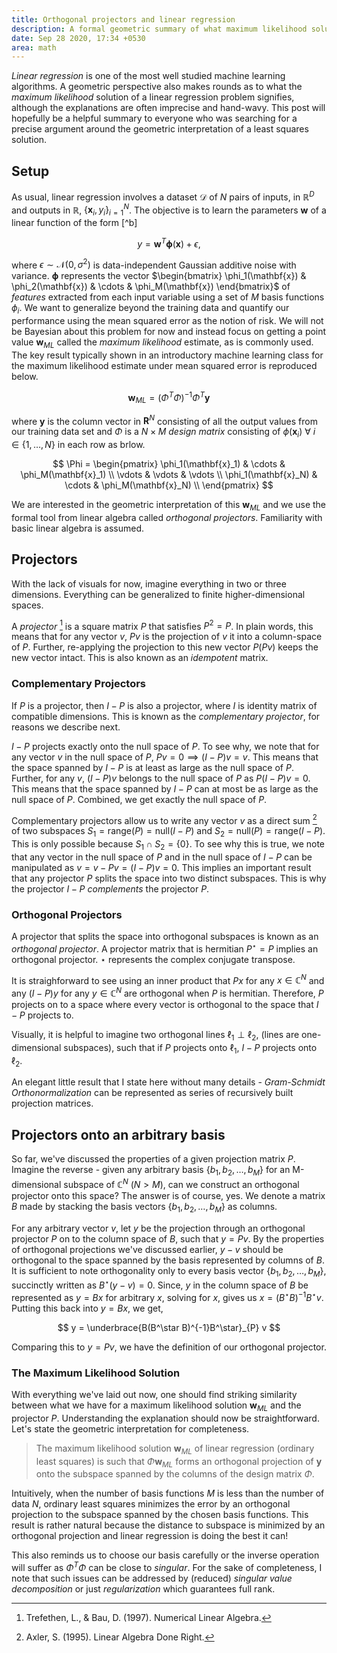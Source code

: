 ```yaml
---
title: Orthogonal projectors and linear regression
description: A formal geometric summary of what maximum likelihood solution for linear regression signifies.
date: Sep 28 2020, 17:34 +0530
area: math
---
```


_Linear regression_ is one of the most well studied machine learning algorithms.
A geometric perspective also makes rounds as to what the _maximum likelihood_
solution of a linear regression problem signifies, although the explanations are
often imprecise and hand-wavy. This post will hopefully be a helpful summary to
everyone who was searching for a precise argument around the geometric
interpretation of a least squares solution.

## Setup

As usual, linear regression involves a dataset $\mathcal{D}$ of $N$ pairs of
inputs, in $\mathbb{R}^D$ and outputs in $\mathbb{R}$,
$\{ \mathbf{x}_i, y_i \}_{i=1}^N$. The objective is to learn the parameters
$\mathbf{w}$ of a linear function of the form [^b]

$$
y = \mathbf{w}^T\mathbf{\phi}(\mathbf{x}) + \epsilon,
$$

where $\epsilon \sim \mathcal{N}(0, \sigma^2)$ is data-independent Gaussian
additive noise with variance. $\mathbf{\phi}$ represents the vector
$\begin{bmatrix} \phi_1(\mathbf{x}) & \phi_2(\mathbf{x}) & \cdots & \phi_M(\mathbf{x}) \end{bmatrix}$
of _features_ extracted from each input variable using a set of $M$ basis functions
$\phi_i$. We want to generalize beyond the training data and quantify our performance
using the mean squared error as the notion of risk. We will not be Bayesian
about this problem for now and instead focus on getting a point value
$\mathbf{w}_{ML}$ called the _maximum likelihood_ estimate, as is commonly used.
The key result typically shown in an introductory machine learning class for
the maximum likelihood estimate under mean squared error is reproduced below.

$$
\mathbf{w}_{ML} = (\Phi^T\Phi)^{-1}\Phi^T\mathbf{y}
$$

where $\mathbf{y}$ is the column vector in $\mathbf{R}^N$ consisting of all the
output values from our training data set and $\Phi$ is a $N \times M$
_design matrix_ consisting of $\phi(\mathbf{x}_i)~\forall~i \in \{1, \dots, N\}$
in each row as brlow.

$$
\Phi = \begin{pmatrix}
\phi_1(\mathbf{x}_1) & \cdots & \phi_M(\mathbf{x}_1) \\
\vdots & \vdots & \vdots \\
\phi_1(\mathbf{x}_N) & \cdots & \phi_M(\mathbf{x}_N) \\
\end{pmatrix}
$$

We are interested in the geometric interpretation of this $\mathbf{w}_{ML}$
and we use the formal tool from linear algebra called _orthogonal projectors_.
Familiarity with basic linear algebra is assumed.

## Projectors

With the lack of visuals for now, imagine everything in two or three dimensions.
Everything can be generalized to finite higher-dimensional spaces.

A _projector_ [^@trefethen1997numerical] is a square matrix $P$ that satisfies $P^2 = P$.
In plain words, this means that for any vector $v$, $Pv$ is the projection of $v$ it into a
column-space of $P$. Further, re-applying the projection to this new vector
$P(Pv)$ keeps the new vector intact. This is also known as an _idempotent_ matrix.

### Complementary Projectors

If $P$ is a projector, then $I - P$ is also a projector, where $I$ is identity
matrix of compatible dimensions. This is known as the _complementary projector_,
for reasons we describe next.

$I - P$ projects exactly onto the null space of $P$. To see why, we note that
for any vector $v$ in the null space of $P$, $Pv = 0 \implies (I - P)v = v$.
This means that the space spanned by $I - P$ is at least as large as the null
space of $P$. Further, for any $v$, $(I - P)v$ belongs to the null space of
$P$ as $P(I - P)v = 0$. This means that the space spanned by $I - P$ can at most
be as large as the null space of $P$. Combined, we get exactly the null space of
$P$.

Complementary projectors allow us to write any vector $v$ as a direct sum [^@axler2015linear] of
two subspaces $S_1 = \text{range}(P) = \text{null}(I-P)$ and
$S_2 = \text{null}(P) = \text{range}(I-P)$. This is only possible because
$S_1 \cap S_2 = \{0\}$. To see why this is true, we note that any vector
in the null space of $P$ and in the null space of $I - P$ can be manipulated as
$v = v - Pv = (I - P)v = 0$. This implies an important result that any projector
$P$ splits the space into two distinct subspaces. This is why the projector
$I-P$ _complements_ the projector $P$.

### Orthogonal Projectors

A projector that splits the space into orthogonal subspaces is known as an
_orthogonal projector_. A projector matrix that is hermitian $P^\star = P$
implies an orthogonal projector. $\star$ represents the complex conjugate
transpose.

It is straighforward to see using an inner product that $Px$ for any
$x \in \mathbb{C}^N$ and any $(I - P)y$ for any $y \in \mathbb{C}^N$ are
orthogonal when $P$ is hermitian. Therefore, $P$ projects on to a space
where every vector is orthogonal to the space that $I - P$ projects to.

Visually, it is helpful to imagine two orthogonal lines $\ell_1 \perp \ell_2$,
(lines are one-dimensional subspaces), such that if $P$ projects onto $\ell_1$,
$I-P$ projects onto $\ell_2$.

An elegant little result that I state here without many details -
_Gram-Schmidt Orthonormalization_ can be represented as series of recursively
built projection matrices.

## Projectors onto an arbitrary basis

So far, we've discussed the properties of a given projection matrix $P$. Imagine
the reverse - given any arbitrary basis $\{b_1, b_2, \dots, b_M\}$ for an
M-dimensional subspace of $\mathbb{C}^N$ ($N > M$), can we construct an
orthogonal projector onto this space? The answer is of course, yes. We denote a
matrix $B$ made by stacking the basis vectors $\{b_1, b_2, \dots, b_M\}$ as columns.

For any arbitrary vector $v$, let $y$ be the projection through an orthogonal
projector $P$ on to the column space of $B$, such that $y = Pv$. By the
properties of orthogonal projections we've discussed earlier, $y - v$ should
be orthogonal to the space spanned by the basis represented by columns of $B$. It is
sufficient to note orthogonality only to every basis vector
$\{b_1, b_2, \dots, b_M\}$, succinctly written as $B^\star(y - v) = 0$. Since, $y$
in the column space of $B$ be represented as $y = Bx$ for arbitrary $x$, solving for $x$, gives us
$x = (B^\star B)^{-1}B^\star v$. Putting this back into $y = Bx$, we get,

$$
y = \underbrace{B(B^\star B)^{-1}B^\star}_{P} v
$$

Comparing this to $y = Pv$, we have the definition of our orthogonal projector.

### The Maximum Likelihood Solution

With everything we've laid out now, one should find striking similarity
between what we have for a maximum likelihood solution $\mathbf{w}_{ML}$ and the
projector $P$. Understanding the explanation should now be straightforward.
Let's state the geometric interpretation for completeness.

> The maximum likelihood solution $\mathbf{w}_{ML}$ of linear regression
> (ordinary least squares)
> is such that $\Phi \mathbf{w}_{ML}$ forms an orthogonal projection of $\mathbf{y}$
> onto the subspace spanned by the columns of the design matrix $\Phi$.

Intuitively, when the number of basis functions $M$ is less than the number of
data $N$, ordinary least squares minimizes the error by an orthogonal projection
to the subspace spanned by the chosen basis functions. This result is rather
natural because the distance to subspace is minimized by an orthogonal
projection and linear regression is doing the best it can!

This also reminds us to choose our basis carefully or the inverse operation
will suffer as $\Phi^T\Phi$ can be close to _singular_. For the sake of
completeness, I note that such issues can be addressed by (reduced)
_singular value decomposition_ or just _regularization_ which guarantees full
rank.

[^@axler2015linear]: Axler, S. (1995). Linear Algebra Done Right.

[^@trefethen1997numerical]: Trefethen, L., & Bau, D. (1997). Numerical Linear Algebra.
